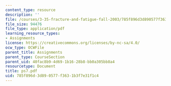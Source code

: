 ```yaml
---
content_type: resource
description: ''
file: /courses/3-35-fracture-and-fatigue-fall-2003/785f896d3d890577f3631b3f7e31f1c4_ps7.pdf
file_size: 94476
file_type: application/pdf
learning_resource_types:
- Assignments
license: https://creativecommons.org/licenses/by-nc-sa/4.0/
ocw_type: OCWFile
parent_title: Assignments
parent_type: CourseSection
parent_uid: 40fac8b9-4d69-1b16-28b8-bb0a305bb8a4
resourcetype: Document
title: ps7.pdf
uid: 785f896d-3d89-0577-f363-1b3f7e31f1c4
---
```

